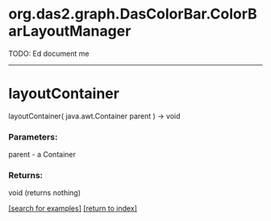 # org.das2.graph.DasColorBar.ColorBarLayoutManager

TODO: Ed document me

***
<a name="layoutContainer"></a>
# layoutContainer
layoutContainer( java.awt.Container parent ) &rarr; void



### Parameters:
parent - a Container

### Returns:
void (returns nothing)


<a href="https://github.com/autoplot/dev/search?q=layoutContainer&unscoped_q=layoutContainer">[search for examples]</a>
<a href="https://github.com/autoplot/documentation/blob/master/javadoc/index-all.md">[return to index]</a>

